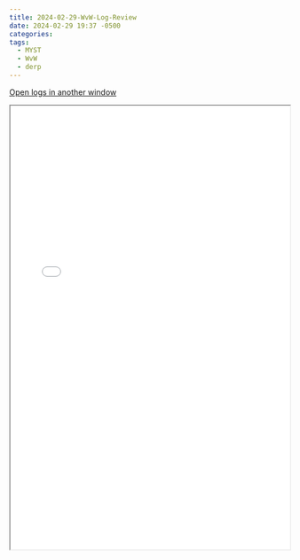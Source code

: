 ```yaml
---
title: 2024-02-29-WvW-Log-Review
date: 2024-02-29 19:37 -0500
categories: 
tags:
  - MYST
  - WvW
  - derp
---
```

<a href="/assets/wvwlogs/reports20240229.html#20240229-WvW-Log-Review" target="_blank">Open logs in another window</a>

<iframe src="/assets/wvwlogs/reports20240229.html#20240229-WvW-Log-Review" width="100%" height="800" style="display:block; margin: 0 auto;"> </iframe>